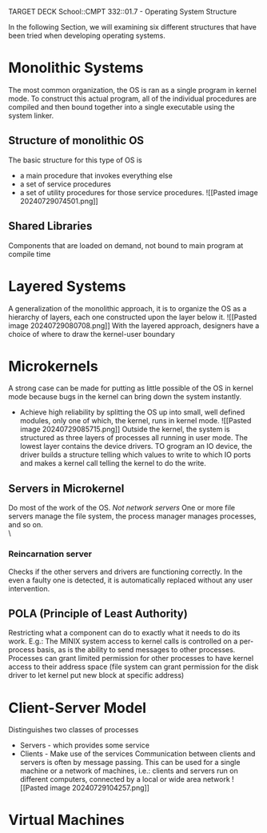 TARGET DECK
School::CMPT 332::01.7 - Operating System Structure

In the following Section, we will examining six different structures that have been tried when developing operating systems.

# Monolithic Systems <!--fc-->
The most common organization, the OS is ran as a single program in kernel mode.
To construct this actual program, all of the individual procedures are compiled and then bound together into a single executable using the system linker.

## Structure of monolithic OS <!--fc-->
The basic structure for this type of OS is
- a main procedure that invokes everything else
- a set of service procedures
- a set of utility procedures for those service procedures.
![[Pasted image 20240729074501.png]]

## Shared Libraries <!--fc-->
Components that are loaded on demand, not bound to main program at compile time

# Layered Systems <!--fc-->
A generalization of the monolithic approach, it is to organize the OS as a hierarchy of layers, each one constructed upon the layer below it.
![[Pasted image 20240729080708.png]]
With the layered approach, designers have a choice of where to draw the kernel-user boundary

# Microkernels <!--fc-->
A strong case can be made for putting as little possible of the OS in kernel mode because bugs in the kernel can bring down the system instantly.
- Achieve high reliability by splitting the OS up into small, well defined modules, only one of which, the kernel, runs in kernel mode.
![[Pasted image 20240729085715.png]]
Outside the kernel, the system is structured as three layers of processes all running in user mode. The lowest layer contains the device drivers.
TO grogram an IO device, the driver builds a structure telling which values to write to which IO ports and makes a kernel call telling the kernel to do the write.

## Servers in Microkernel <!--fc-->
Do most of the work of the OS. *Not network servers*
One or more file servers manage the file system, the process manager manages processes, and so on.\
\
### Reincarnation server <!--fc-->
Checks if the other servers and drivers are functioning correctly. In the even a faulty one is detected, it is automatically replaced without any user intervention.

## POLA (Principle of Least Authority) <!--fc-->
Restricting what a component can do to exactly what it needs to do its work.
E.g.: The MINIX system access to kernel calls is controlled on a per-process basis, as is the ability to send messages to other processes. 
Processes can grant limited permission for other processes to have kernel access to their address space (file system can grant permission for the disk driver to let kernel put new block at specific address)


# Client-Server Model <!--fc-->
Distinguishes two classes of processes
- Servers - which provides some service
- Clients - Make use of the services
Communication between clients and servers is often by message passing.
This can be used for a single machine or a network of machines, i.e.: clients and servers run on different computers, connected by a local or wide area network
![[Pasted image 20240729104257.png]]


# Virtual Machines